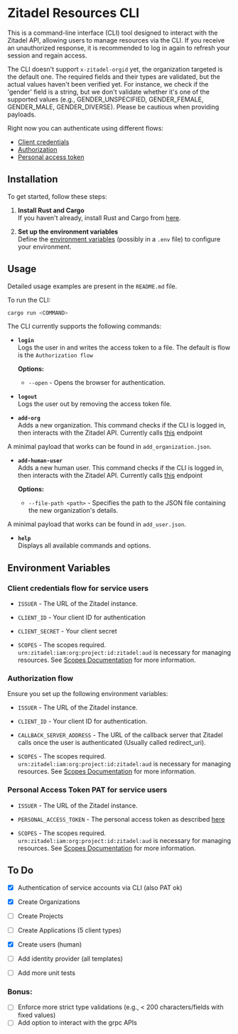 # Zitadel Resources CLI

This is a command-line interface (CLI) tool designed to interact with the Zitadel API, allowing users to manage resources via the CLI.
If you receive an unauthorized response, it is recommended to log in again to refresh your session and regain access.

The CLI doesn't support `x-zitadel-orgid` yet, the organization targeted is the default one.
The required fields and their types are validated, but the actual values haven't been verified yet. For instance, we check if the 'gender' field is a string, but we don't validate whether it's one of the supported values (e.g., GENDER_UNSPECIFIED, GENDER_FEMALE, GENDER_MALE, GENDER_DIVERSE). Please be cautious when providing payloads.

Right now you can authenticate using different flows:

- [Client credentials](#client-credentials-flow-for-service-users)
- [Authorization](#authorization-flow)
- [Personal access token](#personal-access-token-pat-for-service-users)

## Installation

To get started, follow these steps:

1. **Install Rust and Cargo**  
   If you haven't already, install Rust and Cargo from [here](https://rustup.rs/).

2. **Set up the environment variables**  
   Define the [environment variables](#environment-variables) (possibly in a `.env` file) to configure your environment.

## Usage

Detailed usage examples are present in the `README.md` file.

To run the CLI:

```sh
cargo run <COMMAND>
```

The CLI currently supports the following commands:

- **`login`**  
  Logs the user in and writes the access token to a file. The default is flow is the `Authorization flow`

  **Options:**

  - `--open` - Opens the browser for authentication.

- **`logout`**  
  Logs the user out by removing the access token file.

- **`add-org`**  
  Adds a new organization. This command checks if the CLI is logged in, then interacts with the Zitadel API.
  Currently calls [this](https://zitadel.com/docs/apis/resources/org_service_v2/organization-service-add-organization) endpoint

A minimal payload that works can be found in `add_organization.json`.

- **`add-human-user`**  
  Adds a new human user. This command checks if the CLI is logged in, then interacts with the Zitadel API.
  Currently calls [this](https://zitadel.com/docs/apis/resources/user_service_v2/user-service-add-human-user) endpoint

  **Options:**

  - `--file-path <path>` - Specifies the path to the JSON file containing the new organization's details.

A minimal payload that works can be found in `add_user.json`.

- **`help`**  
  Displays all available commands and options.

## Environment Variables

### Client credentials flow for service users

- `ISSUER` - The URL of the Zitadel instance.

- `CLIENT_ID` - Your client ID for authentication

- `CLIENT_SECRET` - Your client secret

- `SCOPES` - The scopes required. `urn:zitadel:iam:org:project:id:zitadel:aud` is necessary for managing resources. See [Scopes Documentation](https://zitadel.com/docs/apis/openidoauth/scopes) for more information.

### Authorization flow

Ensure you set up the following environment variables:

- `ISSUER` - The URL of the Zitadel instance.

- `CLIENT_ID` - Your client ID for authentication.

- `CALLBACK_SERVER_ADDRESS` - The URL of the callback server that Zitadel calls once the user is authenticated (Usually called redirect_uri).

- `SCOPES` - The scopes required. `urn:zitadel:iam:org:project:id:zitadel:aud` is necessary for managing resources. See [Scopes Documentation](https://zitadel.com/docs/apis/openidoauth/scopes) for more information.

### Personal Access Token PAT for service users

- `ISSUER` - The URL of the Zitadel instance.

- `PERSONAL_ACCESS_TOKEN` - The personal access token as described [here](https://zitadel.com/blog/new-personal-access-token#how-to-set-up-pats-on-the-zitadel-console)

- `SCOPES` - The scopes required. `urn:zitadel:iam:org:project:id:zitadel:aud` is necessary for managing resources. See [Scopes Documentation](https://zitadel.com/docs/apis/openidoauth/scopes) for more information.

## To Do

- [x] Authentication of service accounts via CLI (also PAT ok)
- [x] Create Organizations
- [ ] Create Projects
- [ ] Create Applications (5 client types)
- [x] Create users (human)
- [ ] Add identity provider (all templates)

- [ ] Add more unit tests

### Bonus:

- [ ] Enforce more strict type validations (e.g., < 200 characters/fields with fixed values)
- [ ] Add option to interact with the grpc APIs
